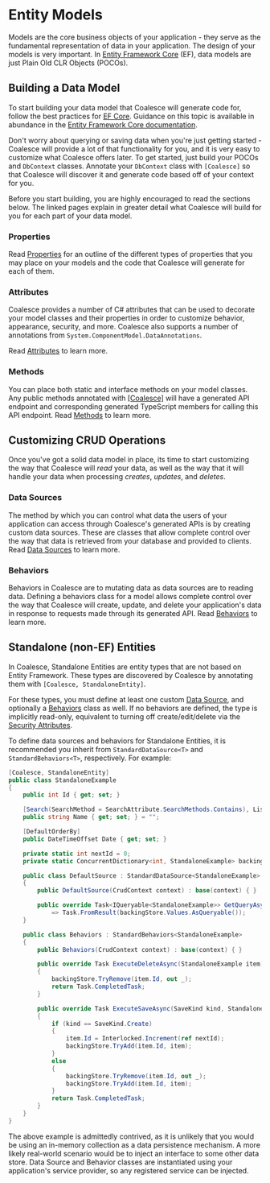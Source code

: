 # Entity Models

Models are the core business objects of your application - they serve as the fundamental representation of data in your application. The design of your models is very important. In [Entity Framework Core](https://docs.microsoft.com/en-us/ef/core/) (EF), data models are just Plain Old CLR Objects (POCOs).

## Building a Data Model

To start building your data model that Coalesce will generate code for, follow the best practices for [EF Core](https://docs.microsoft.com/en-us/ef/core/). Guidance on this topic is available in abundance in the [Entity Framework Core documentation](https://docs.microsoft.com/en-us/ef/core/).

Don't worry about querying or saving data when you're just getting started - Coalesce will provide a lot of that functionality for you, and it is very easy to customize what Coalesce offers later. To get started, just build your POCOs and `DbContext` classes. Annotate your `DbContext` class with `[Coalesce]` so that Coalesce will discover it and generate code based off of your context for you.

Before you start building, you are highly encouraged to read the sections below. The linked pages explain in greater detail what Coalesce will build for you for each part of your data model.

### Properties

Read [Properties](/modeling/model-components/properties.md) for an outline of the different types of properties that you may place on your models and the code that Coalesce will generate for each of them.


### Attributes

Coalesce provides a number of C# attributes that can be used to decorate your model classes and their properties in order to customize behavior, appearance, security, and more. Coalesce also supports a number of annotations from `System.ComponentModel.DataAnnotations`.

Read [Attributes](/modeling/model-components/attributes.md) to learn more.


### Methods

You can place both static and interface methods on your model classes. Any public methods annotated with [[Coalesce]](/modeling/model-components/attributes/coalesce.md) will have a generated API endpoint and corresponding generated TypeScript members for calling this API endpoint. Read [Methods](/modeling/model-components/methods.md) to learn more.


## Customizing CRUD Operations

Once you've got a solid data model in place, its time to start customizing the way that Coalesce will *read* your data, as well as the way that it will handle your data when processing *creates*, *updates*, and *deletes*.

### Data Sources

The method by which you can control what data the users of your application can access through Coalesce's generated APIs is by creating custom data sources. These are classes that allow complete control over the way that data is retrieved from your database and provided to clients. Read [Data Sources](/modeling/model-components/data-sources.md) to learn more.

### Behaviors

Behaviors in Coalesce are to mutating data as data sources are to reading data. Defining a behaviors class for a model allows complete control over the way that Coalesce will create, update, and delete your application's data in response to requests made through its generated API. Read [Behaviors](/modeling/model-components/behaviors.md) to learn more.


## Standalone (non-EF) Entities

In Coalesce, Standalone Entities are entity types that are not based on Entity Framework. These types are discovered by Coalesce by annotating them with `[Coalesce, StandaloneEntity]`.

For these types, you must define at least one custom [Data Source](/modeling/model-components/data-sources.md), and optionally a [Behaviors](/modeling/model-components/behaviors.md) class as well. If no behaviors are defined, the type is implicitly read-only, equivalent to turning off create/edit/delete via the [Security Attributes](/modeling/model-components/attributes/security-attribute.md).

To define data sources and behaviors for Standalone Entities, it is recommended you inherit from `StandardDataSource<T>` and `StandardBehaviors<T>`, respectively. For example:

``` c#
[Coalesce, StandaloneEntity]
public class StandaloneExample
{
    public int Id { get; set; }

    [Search(SearchMethod = SearchAttribute.SearchMethods.Contains), ListText]
    public string Name { get; set; } = "";

    [DefaultOrderBy]
    public DateTimeOffset Date { get; set; }

    private static int nextId = 0;
    private static ConcurrentDictionary<int, StandaloneExample> backingStore = new ConcurrentDictionary<int, StandaloneExample>();

    public class DefaultSource : StandardDataSource<StandaloneExample>
    {
        public DefaultSource(CrudContext context) : base(context) { }

        public override Task<IQueryable<StandaloneExample>> GetQueryAsync(IDataSourceParameters parameters)
            => Task.FromResult(backingStore.Values.AsQueryable());
    }

    public class Behaviors : StandardBehaviors<StandaloneExample>
    {
        public Behaviors(CrudContext context) : base(context) { }

        public override Task ExecuteDeleteAsync(StandaloneExample item)
        {
            backingStore.TryRemove(item.Id, out _);
            return Task.CompletedTask;
        }

        public override Task ExecuteSaveAsync(SaveKind kind, StandaloneExample? oldItem, StandaloneExample item)
        {
            if (kind == SaveKind.Create)
            {
                item.Id = Interlocked.Increment(ref nextId);
                backingStore.TryAdd(item.Id, item);
            }
            else
            {
                backingStore.TryRemove(item.Id, out _);
                backingStore.TryAdd(item.Id, item);
            }
            return Task.CompletedTask;
        }
    }
}
```

The above example is admittedly contrived, as it is unlikely that you would be using an in-memory collection as a data persistence mechanism. A more likely real-world scenario would be to inject an interface to some other data store. Data Source and Behavior classes are instantiated using your application's service provider, so any registered service can be injected.